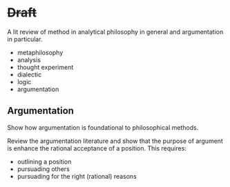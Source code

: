 # ~~Draft~~

A lit review of method in analytical philosophy in general and argumentation in particular.

- metaphilosophy
- analysis
- thought experiment
- dialectic
- logic
- argumentation

## Argumentation

Show how argumentation is foundational to philosophical methods.

Review the argumentation literature and show that the purpose of argument is enhance the rational acceptance of a position.  This requires:

  - outlining a position
  - pursuading others
  - pursuading for the right (rational) reasons

